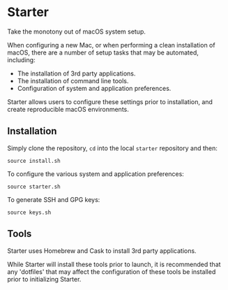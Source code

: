 # Starter

Take the monotony out of macOS system setup.

When configuring a new Mac, or when performing a clean installation of macOS, there are a number of setup tasks that may be automated, including:

- The installation of 3rd party applications.
- The installation of command line tools.
- Configuration of system and application preferences.

Starter allows users to configure these settings prior to installation, and create reproducible macOS environments.

## Installation

Simply clone the repository, `cd` into the local `starter` repository and then:

    source install.sh

To configure the various system and application preferences:

    source starter.sh
    
To generate SSH and GPG keys:

    source keys.sh

## Tools

Starter uses Homebrew and Cask to install 3rd party applications.

While Starter will install these tools prior to launch, it is recommended that any 'dotfiles' that may affect the configuration of these tools be installed prior to initializing Starter.

